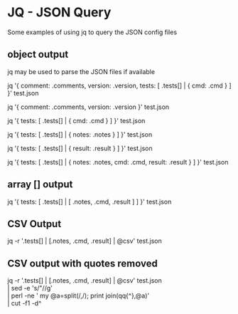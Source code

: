 
# JQ - JSON Query

Some examples of using jq to query the JSON config files

## object output

jq may be used to parse the JSON files if available

jq '{ comment: .comments, version: .version, tests: [ .tests[]  | { cmd: .cmd } ] }' test.json

jq '{ comment: .comments, version: .version }' test.json

jq '{ tests: [ .tests[]  | { cmd: .cmd } ] }' test.json


jq '{ tests: [ .tests[]  | { notes: .notes } ] }' test.json


jq '{ tests: [ .tests[]  | { result: .result } ] }' test.json


jq '{ tests: [ .tests[]  | { notes: .notes, cmd: .cmd, result: .result } ] }' test.json

## array [] output

jq '{ tests: [ .tests[]  | [  .notes,  .cmd, .result ] ] }' test.json


## CSV Output

jq -r '.tests[] | [.notes, .cmd, .result] | @csv' test.json


## CSV output with quotes removed

jq -r '.tests[] | [.notes, .cmd, .result] | @csv' test.json \
  | sed -e 's/"//g' \
  |  perl -ne ' my @a=split(/,/); print join(qq{^},@a)' \
  | cut -f1 -d^


